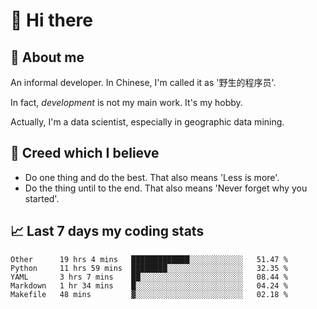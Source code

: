 # 👋 Hi there

## :speech_balloon: About me

An informal developer. In Chinese, I'm called it as '野生的程序员'.

In fact, _development_ is not my main work. It's my hobby.

Actually, I'm a data scientist, especially in geographic data mining.

## :see_no_evil: Creed which I believe

- Do one thing and do the best. That also means 'Less is more'.
- Do the thing until to the end. That also means 'Never forget why you started'.

## :chart_with_upwards_trend: Last 7 days my coding stats

<!--START_SECTION:waka-->
```text
Other      19 hrs 4 mins   █████████████░░░░░░░░░░░░   51.47 % 
Python     11 hrs 59 mins  ████████░░░░░░░░░░░░░░░░░   32.35 % 
YAML       3 hrs 7 mins    ██░░░░░░░░░░░░░░░░░░░░░░░   08.44 % 
Markdown   1 hr 34 mins    █░░░░░░░░░░░░░░░░░░░░░░░░   04.24 % 
Makefile   48 mins         ▓░░░░░░░░░░░░░░░░░░░░░░░░   02.18 % 
```
<!--END_SECTION:waka-->
